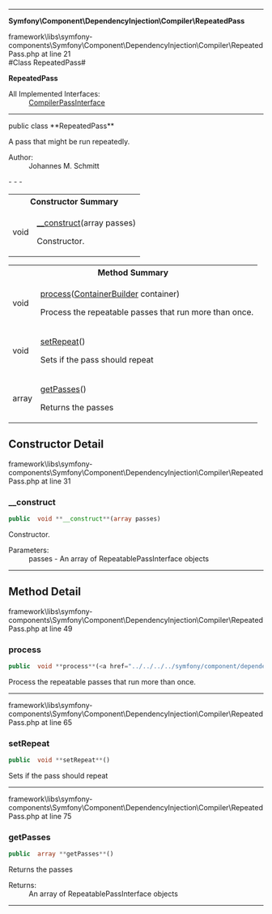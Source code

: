 - - -

**Symfony\Component\DependencyInjection\Compiler\RepeatedPass**
<div class="location">framework\libs\symfony-components\Symfony\Component\DependencyInjection\Compiler\RepeatedPass.php at line 21</div>
#Class RepeatedPass#

**RepeatedPass**


<dl>
<dt>All Implemented Interfaces:</dt>
<dd><a href="https://github.com/JeyDotC/Hirudo-docs/blob/master/symfony/component/dependencyinjection/compiler/compilerpassinterface.html">CompilerPassInterface</a> </dd>
</dl>

- - -

<p class="signature">public  class **RepeatedPass**</p>

<div class="comment" id="overview_description"><p>A pass that might be run repeatedly.</p></div>

<dl>
<dt>Author:</dt>
<dd>Johannes M. Schmitt <schmittjoh@gmail.com></dd>
</dl>
- - -

<table id="summary_constructor">
<tr><th colspan="2">Constructor Summary</th></tr>
<tr>
<td class="type"> void</td>
<td class="description"><p class="name"><a href="#__construct">__construct</a>(array passes)</p><p class="description">Constructor.</p></td>
</tr>
</table>

<table id="summary_method">
<tr><th colspan="2">Method Summary</th></tr>
<tr>
<td class="type"> void</td>
<td class="description"><p class="name"><a href="#process">process</a>(<a href="../../../../symfony/component/dependencyinjection/containerbuilder.html">ContainerBuilder</a> container)</p><p class="description">Process the repeatable passes that run more than once.</p></td>
</tr>
<tr>
<td class="type"> void</td>
<td class="description"><p class="name"><a href="#setRepeat">setRepeat</a>()</p><p class="description">Sets if the pass should repeat</p></td>
</tr>
<tr>
<td class="type"> array</td>
<td class="description"><p class="name"><a href="#getPasses">getPasses</a>()</p><p class="description">Returns the passes</p></td>
</tr>
</table>

<h2 id="detail_method">Constructor Detail</h2>
<div class="location">framework\libs\symfony-components\Symfony\Component\DependencyInjection\Compiler\RepeatedPass.php at line 31</div>
<h3 id="__construct()">__construct</h3>

```php
public  void **__construct**(array passes)
```
<div class="details">
<p>Constructor.</p><dl>
<dt>Parameters:</dt>
<dd>passes - An array of RepeatablePassInterface objects</dd>
</dl>
</div>

- - -

<h2 id="detail_method">Method Detail</h2>
<div class="location">framework\libs\symfony-components\Symfony\Component\DependencyInjection\Compiler\RepeatedPass.php at line 49</div>
<h3 id="process()">process</h3>

```php
public  void **process**(<a href="../../../../symfony/component/dependencyinjection/containerbuilder.html">ContainerBuilder</a> container)
```
<div class="details">
<p>Process the repeatable passes that run more than once.</p></div>

- - -

<div class="location">framework\libs\symfony-components\Symfony\Component\DependencyInjection\Compiler\RepeatedPass.php at line 65</div>
<h3 id="setRepeat()">setRepeat</h3>

```php
public  void **setRepeat**()
```
<div class="details">
<p>Sets if the pass should repeat</p></div>

- - -

<div class="location">framework\libs\symfony-components\Symfony\Component\DependencyInjection\Compiler\RepeatedPass.php at line 75</div>
<h3 id="getPasses()">getPasses</h3>

```php
public  array **getPasses**()
```
<div class="details">
<p>Returns the passes</p><dl>
<dt>Returns:</dt>
<dd>An array of RepeatablePassInterface objects</dd>
</dl>
</div>

- - -

